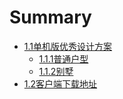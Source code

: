 # Summary

* [1.1单机版优秀设计方案](README.md)
  * [1.1.1普通户型](普通户型下载地址)
  * [1.1.2别墅](bie-shu.md)
* [1.2客户端下载地址](chapter1.md)

